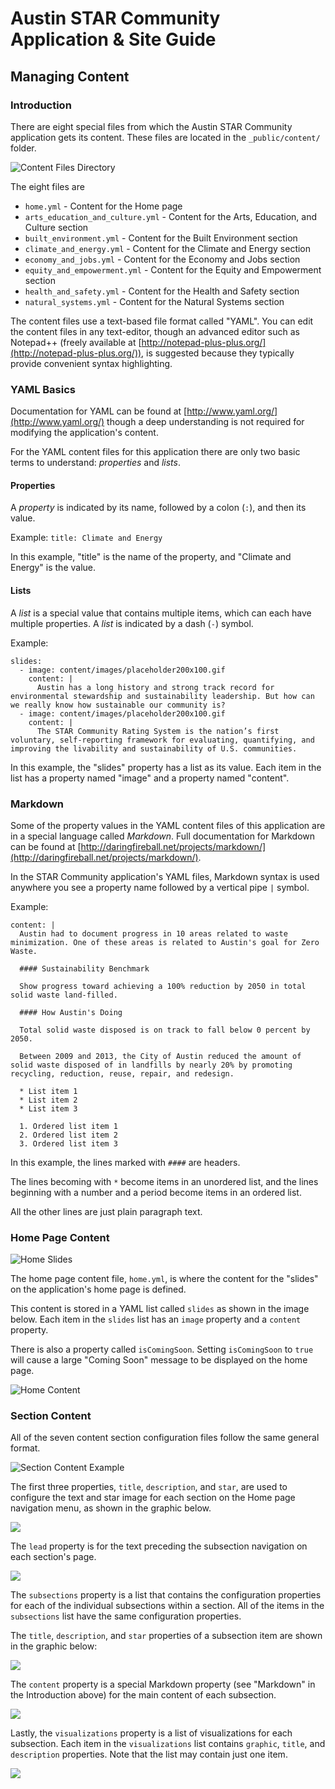 # Austin STAR Community <br/> Application & Site Guide

## Managing Content

### Introduction

There are eight special files from which the Austin STAR Community application gets its content. These files are located in the `_public/content/` folder.

![Content Files Directory](img/content_files.png)

The eight files are

* `home.yml` - Content for the Home page
* `arts_education_and_culture.yml` - Content for the Arts, Education, and Culture section
* `built_environment.yml` - Content for the Built Environment section
* `climate_and_energy.yml` - Content for the Climate and Energy section
* `economy_and_jobs.yml` - Content for the Economy and Jobs section
* `equity_and_empowerment.yml` - Content for the Equity and Empowerment section
* `health_and_safety.yml` - Content for the Health and Safety section
* `natural_systems.yml` - Content for the Natural Systems section

The content files use a text-based file format called "YAML". You can edit the content files in any text-editor, though an advanced editor such as Notepad++ (freely available at [http://notepad-plus-plus.org/](http://notepad-plus-plus.org/)), is suggested because they typically provide convenient syntax highlighting.

### YAML Basics

Documentation for YAML can be found at [http://www.yaml.org/](http://www.yaml.org/) though a deep understanding is not required for modifying the application's content.

For the YAML content files for this application there are only two basic terms to understand: *properties* and *lists*.

#### Properties

A *property* is indicated by its name, followed by a colon (`:`), and then its value. 

Example: `title: Climate and Energy`

In this example, "title" is the name of the property, and "Climate and Energy" is the value.

#### Lists

A *list* is a special value that contains multiple items, which can each have multiple properties. A *list* is indicated by a dash (`-`) symbol.

Example:

```
slides:
  - image: content/images/placeholder200x100.gif
    content: |
      Austin has a long history and strong track record for environmental stewardship and sustainability leadership. But how can we really know how sustainable our community is?
  - image: content/images/placeholder200x100.gif
    content: |
      The STAR Community Rating System is the nation’s first voluntary, self-reporting framework for evaluating, quantifying, and improving the livability and sustainability of U.S. communities.
```

In this example, the "slides" property has a list as its value. Each item in the list has a property named "image" and a property named "content".

### Markdown

Some of the property values in the YAML content files of this application are in a special language called *Markdown*. Full documentation for Markdown can be found at [http://daringfireball.net/projects/markdown/](http://daringfireball.net/projects/markdown/).

In the STAR Community application's YAML files, Markdown syntax is used anywhere you see a property name followed by a vertical pipe `|` symbol.

Example:

```
content: |
  Austin had to document progress in 10 areas related to waste minimization. One of these areas is related to Austin's goal for Zero Waste.

  #### Sustainability Benchmark

  Show progress toward achieving a 100% reduction by 2050 in total solid waste land-filled.

  #### How Austin's Doing

  Total solid waste disposed is on track to fall below 0 percent by 2050.

  Between 2009 and 2013, the City of Austin reduced the amount of solid waste disposed of in landfills by nearly 20% by promoting recycling, reduction, reuse, repair, and redesign.

  * List item 1
  * List item 2
  * List item 3

  1. Ordered list item 1 
  2. Ordered list item 2 
  3. Ordered list item 3 
``` 

In this example, the lines marked with `####` are headers.

The lines becoming with `*` become items in an unordered list, and the lines beginning with a number and a period become items in an ordered list.

All the other lines are just plain paragraph text.

### Home Page Content

![Home Slides](img/home_slides.png) 

The home page content file, `home.yml`, is where the content for the "slides" on the application's home page is defined.

This content is stored in a YAML list called `slides` as shown in the image below. Each item in the `slides` list has an `image` property and a `content` property.

There is also a property called `isComingSoon`. Setting `isComingSoon` to `true` will cause a large "Coming Soon" message to be displayed on the home page.

![Home Content](img/home_content.png)

### Section Content

All of the seven content section configuration files follow the same general format.

![Section Content Example](img/section_content_example.png)

The first three properties, `title`, `description`, and `star`, are used to configure the text and star image for each section on the Home page navigation menu, as shown in the graphic below.

![](img/section_home.png)

The `lead` property is for the text preceding the subsection navigation on each section's page.

![](img/section_lead.png)

The `subsections` property is a list that contains the configuration properties for each of the individual subsections within a section. All of the items in the `subsections` list have the same configuration properties.

The `title`, `description`, and `star` properties of a subsection item are shown in the graphic below:

![](img/subsection_nav.png)

The `content` property is a special Markdown property (see "Markdown" in the Introduction above) for the main content of each subsection.

![](img/subsection_content.png)

Lastly, the `visualizations` property is a list of visualizations for each subsection. Each item in the `visualizations` list contains `graphic`, `title`, and `description` properties. Note that the list may contain just one item. 

![](img/subsection_vis.png)
